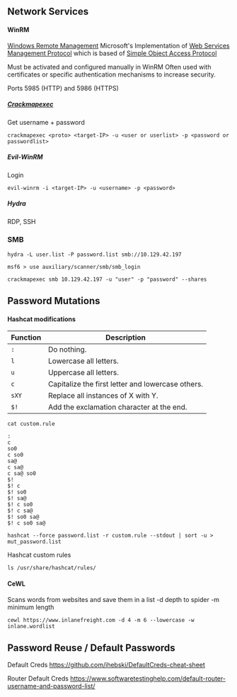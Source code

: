 ## Network Services

#### WinRM
[Windows Remote Management](https://learn.microsoft.com/en-us/windows/win32/winrm/portal)
Microsoft's Implementation of [Web Services Management Protocol](https://learn.microsoft.com/en-us/windows/win32/winrm/ws-management-protocol) which is based of [Simple Object Access Protocol](https://learn.microsoft.com/en-us/windows/win32/winrm/windows-remote-management-glossary)

Must be activated and configured manually in WinRM
Often used with certificates or specific authentication mechanisms to increase security. 

Ports 5985 (HTTP) and 5986 (HTTPS)

##### [Crackmapexec](https://github.com/Porchetta-Industries/CrackMapExec) 
Get username + password
```shell
crackmapexec <proto> <target-IP> -u <user or userlist> -p <password or passwordlist>
```

##### Evil-WinRM
Login
```shell
evil-winrm -i <target-IP> -u <username> -p <password>
```

##### Hydra 

RDP, SSH

### SMB

```shell
hydra -L user.list -P password.list smb://10.129.42.197
```

```shell
msf6 > use auxiliary/scanner/smb/smb_login
```

```shell
crackmapexec smb 10.129.42.197 -u "user" -p "password" --shares
```


## Password Mutations 

#### Hashcat modifications

|**Function**|**Description**|
|---|---|
|`:`|Do nothing.|
|`l`|Lowercase all letters.|
|`u`|Uppercase all letters.|
|`c`|Capitalize the first letter and lowercase others.|
|`sXY`|Replace all instances of X with Y.|
|`$!`|Add the exclamation character at the end.|

```shell
cat custom.rule

:
c
so0
c so0
sa@
c sa@
c sa@ so0
$!
$! c
$! so0
$! sa@
$! c so0
$! c sa@
$! so0 sa@
$! c so0 sa@
```

```shell
hashcat --force password.list -r custom.rule --stdout | sort -u > mut_password.list
```

Hashcat custom rules 

```shell
ls /usr/share/hashcat/rules/
```

#### CeWL

Scans words from websites and save them in a list 
-d depth to spider 
-m minimum length
```shell
cewl https://www.inlanefreight.com -d 4 -m 6 --lowercase -w inlane.wordlist
```

## Password Reuse / Default Passwords

Default Creds
https://github.com/ihebski/DefaultCreds-cheat-sheet

Router Default Creds
https://www.softwaretestinghelp.com/default-router-username-and-password-list/

